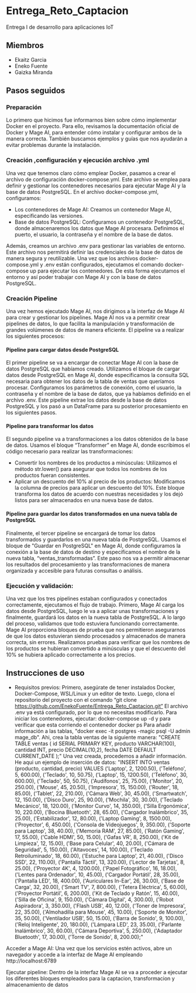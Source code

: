 # Entrega_Reto_Captacion
Entrega I de desarrollo para aplicaciones IoT

## Miembros

- Ekaitz Garcia
- Eneko Fuente
- Gaizka Miranda

## Pasos seguidos
### Preparación
 Lo primero que hicimos fue informarnos bien sobre cómo implementar Docker en el proyecto. Para ello, revisamos la documentación oficial de Docker y Mage AI, para entender cómo instalar y configurar ambos de la manera correcta. También buscamos ejemplos y guías que nos ayudarán a evitar problemas durante la instalación. 

### Creación ,configuración y ejecución archivo .yml
Una vez que tenemos claro cómo emplear Docker, pasamos a crear el archivo de configuración docker-compose.yml. Este archivo se emplea para definir y gestionar los contenedores necesarios para ejecutar Mage AI y la base de datos PostgreSQL. En el archivo docker-compose.yml, configuramos:
- Los contenedores de Mage AI: Creamos un contenedor Mage AI, especificando las versiones.
- Base de datos PostgreSQL: Configuramos un contenedor PostgreSQL, donde almacenaremos los datos que Mage AI procesara. Definimos el puerto, el usuario, la contraseña y el nombre de la base de datos.
 
Además, creamos un archivo .env para gestionar las variables de entorno. Este archivo nos permitirá definir las credenciales de la base de datos de manera segura y reutilizable.
Una vez que los archivos docker-compose.yml y .env están configurados, ejecutamos el comando docker-compose up para ejecutar los contenedores. De esta forma ejecutamos el entorno y así poder trabajar con Mage AI y con la base de datos PostgreSQL.

### Creación Pipeline
Una vez hemos ejecutado Mage AI, nos dirigimos a la interfaz de Mage AI para crear y gestionar los pipelines. Mage AI nos va a permitir crear pipelines de datos, lo que facilita la manipulación y transformación de grandes volúmenes de datos de manera eficiente. El pipeline va a realizar los siguientes procesos:

#### Pipeline para cargar datos desde PostgreSQL
El primer pipeline se va a encargar de conectar Mage AI con la base de datos PostgreSQL que habíamos creado. Utilizamos el bloque de cargar datos desde PostgreSQL en Mage AI, donde especificamos la consulta SQL necesaria para obtener los datos de la tabla de ventas que queríamos procesar. Configuramos los parámetros de conexión, como el usuario, la contraseña y el nombre de la base de datos, que ya habíamos definido en el archivo .env.
Este pipeline extrae los datos desde la base de datos PostgreSQL y los pasó a un DataFrame para su posterior procesamiento en los siguientes pasos.

#### Pipeline para transformar los datos
El segundo pipeline va a transformaciones a los datos obtenidos de la base de datos. Usamos el bloque “Transformer” en Mage AI, donde escribimos el código necesario para realizar las transformaciones:
- Convertir los nombres de los productos a minúsculas: Utilizamos el método str.lower() para asegurar que todos los nombres de los productos fueran consistentes.
- Aplicar un descuento del 10% al precio de los productos: Modificamos la columna de precios para aplicar un descuento del 10%.
Este bloque transforma los datos de acuerdo con nuestras necesidades y los dejó listos para ser almacenados en una nueva base de datos.

#### Pipeline para guardar los datos transformados en una nueva tabla de PostgreSQL
Finalmente, el tercer pipeline se encargará de tomar los datos transformados y guardarlos en una nueva tabla de PostgreSQL. Usamos el bloque de "Guardar en PostgreSQL" en Mage AI, donde configuramos la conexión a la base de datos de destino y especificamos el nombre de la nueva tabla, “ventas_transformadas”. 
Este paso nos va a permitir almacenar los resultados del procesamiento y las transformaciones de manera organizada y accesible para futuras consultas o análisis.

### Ejecución y validación: 
Una vez que los tres pipelines estaban configurados y conectados correctamente, ejecutamos el flujo de trabajo. Primero, Mage AI carga los datos desde PostgreSQL, luego le va a aplicar unas transformaciones y finalmente, guardará los datos en la nueva tabla de PostgreSQL.
A lo largo del proceso, validamos que todo estuviera funcionando correctamente. Mage AI proporciona bloques de prueba que nos permitieron asegurarnos de que los datos estuvieran siendo procesados y almacenados de manera correcta, sin errores. Realizamos pruebas para verificar que los nombres de los productos se hubieran convertido a minúsculas y que el descuento del 10% se hubiera aplicado correctamente a los precios.

## Instrucciones de uso
- Requisitos previos: Primero, asegúrate de tener instalados Docker, Docker-Compose, WSL/Linux y un editor de texto. Luego, clona el repositorio del proyecto con el comando “git clone https://github.com/EnekoFuente/Entrega_Reto_Captacion.git”
El archivo .env ya está configurado, por lo que no necesitas modificarlo.
Para iniciar los contenedores, ejecutar:  docker-compose up -d y para verificar que esta corriendo el contenedor docker ps
Para añadir información a las tablas, "docker exec -it postgres -magic psql -U admin mage_db". Ahi, crea la tabla ventas de la siguiente manera:
"CREATE TABLE ventas (
  id SERIAL PRIMARY KEY,
  producto VARCHAR(100),
  cantidad INT,
  precio DECIMAL(10,2),
  fecha DATE DEFAULT CURRENT_DATE
);"
Una vez creada, procedemos a añadir información. He aqui un ejemplo de inserción de datos:
"INSERT INTO ventas (producto, cantidad, precio) VALUES
('Laptop', 2, 1200.50),
('Teléfono', 5, 600.00),
('Teclado', 10, 50.75),
('Laptop', 15, 1200.50),
('Teléfono', 30, 600.00),
('Teclado', 50, 50.75),
('Audífonos', 25, 75.00),
('Monitor', 20, 250.00),
('Mouse', 45, 20.50),
('Impresora', 15, 150.00),
('Router', 18, 85.00),
('Tablet', 22, 210.00),
('Cámara Web', 30, 45.00),
('Smartwatch', 12, 150.00),
('Disco Duro', 25, 90.00),
('Mochila', 30, 30.00),
('Teclado Mecánico', 18, 120.00),
('Monitor Curvo', 14, 350.00),
('Silla Ergonómica', 10, 220.00),
('Bocina Bluetooth', 28, 65.00),
('Cargador Inalámbrico', 35, 25.00),
('Estabilizador', 12, 80.00),
('Laptop Gaming', 8, 1500.00),
('Proyector', 6, 450.00),
('Consola de Videojuegos', 9, 350.00),
('Soporte para Laptop', 38, 40.00),
('Memoria RAM', 27, 85.00),
('Ratón Gaming', 17, 55.00),
('Cable HDMI', 50, 15.00),
('Gafas VR', 8, 250.00),
('Kit de Limpieza', 12, 15.00),
('Base para Celular', 40, 20.00),
('Cámara de Seguridad', 5, 150.00),
('Altavoces', 14, 100.00),
('Teclado Retroiluminado', 18, 60.00),
('Estuche para Laptop', 21, 40.00),
('Disco SSD', 22, 110.00),
('Pantalla Táctil', 13, 320.00),
('Lector de Tarjetas', 8, 25.00),
('Proyector 4K', 4, 1200.00),
('Papel Fotográfico', 16, 18.00),
('Lentes para Ordenador', 10, 45.00),
('Cargador Portátil', 28, 35.00),
('Pantalla LED', 18, 400.00),
('Auriculares In-Ear', 26, 30.00),
('Base de Carga', 32, 20.00),
('Smart TV', 7, 800.00),
('Tetera Eléctrica', 5, 60.00),
('Proyector Portátil', 6, 200.00),
('Kit de Teclado y Ratón', 15, 40.00),
('Silla de Oficina', 9, 150.00),
('Cámara Digital', 4, 300.00),
('Robot Aspiradora', 3, 350.00),
('Flash USB', 40, 12.00),
('Toner de Impresora', 22, 35.00),
('Almohadilla para Mouse', 45, 10.00),
('Soporte de Monitor', 35, 50.00),
('Ventilador USB', 50, 15.00),
('Barra de Sonido', 9, 100.00),
('Reloj Inteligente', 20, 180.00),
('Lámpara LED', 23, 35.00),
('Parlante Inalámbrico', 30, 60.00),
('Cámara Deportiva', 5, 250.00),
('Adaptador Bluetooth', 17, 30.00),
('Torre de Sonido', 8, 200.00);"

Acceder a Mage AI: Una vez que los servicios estén activos, abre un navegador y accede a la interfaz de Mage AI empleando http://localhost:6789

Ejecutar pipeline: Dentro de la interfaz Mage AI se va a proceder a ejecutar los diferentes bloques empleados para la captacion, transformacion y almacenamiento de datos
